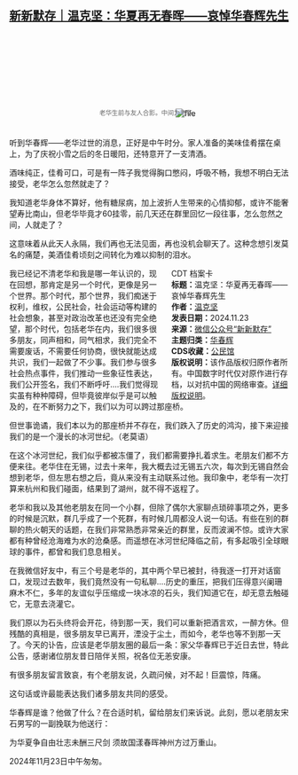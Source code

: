 <!--1732362141000-->
[新新默存｜温克坚：华夏再无春晖——哀悼华春辉先生](https://chinadigitaltimes.net/chinese/713394.html)
------

<p><img decoding="async" src="data:image/svg+xml,%3Csvg%20xmlns='http://www.w3.org/2000/svg'%20viewBox='0%200%200%200'%3E%3C/svg%3E" alt="file" data-lazy-src="https://chinadigitaltimes.net/chinese/files/2024/11/image-1732361908313.png"><noscript><img decoding="async" src="https://chinadigitaltimes.net/chinese/files/2024/11/image-1732361908313.png" alt="file"></noscript><br><span style="font-size: 0.8em;color: #666;display: block;text-align: center;margin-bottom:32px; margin-top: -20px;line-height:22px;">老华生前与友人合影。中间为老华。</span></p><p>听到华春辉——老华过世的消息，正好是中午时分。家人准备的美味佳肴摆在桌上，为了庆祝小雪之后的冬日暖阳，还特意开了一支清酒。</p><p>酒味纯正，佳肴可口，可是有一阵子我觉得胸口憋闷，呼吸不畅，我想不明白无法接受，老华怎么忽然就走了？</p><p>我知道老华身体不算好，他有糖尿病，加上波折人生带来的心情抑郁，或许不能奢望寿比南山，但老华毕竟才60挂零，前几天还在群里回忆一段往事，怎么忽然之间，人就走了？</p><p>这意味着从此天人永隔，我们再也无法见面，再也没机会聊天了。这种念想引发莫名的痛楚，美酒佳肴顷刻之间转化为难以抑制的泪水。</p><div style="width:42%;float:right;padding-left:20px;"><div class="su-spoiler su-spoiler-style-fancy su-spoiler-icon-chevron-circle" data-scroll-offset="0" data-anchor-in-url="no"><div class="su-spoiler-title" tabindex="0" role="button"><span class="su-spoiler-icon"></span>CDT 档案卡</div><div class="su-spoiler-content su-u-clearfix su-u-trim"><strong>标题：</strong>温克坚：华夏再无春晖——哀悼华春辉先生<br><strong>作者：</strong><a href="https://chinadigitaltimes.net/space/新新默存" target="_blank">温克坚</a><br><strong>发表日期：</strong>2024.11.23<br><strong>来源：</strong><a href="https://archive.ph/?url=https://mp.weixin.qq.com/s/JYlrJH2zkQ4lMf4VWag6kQ" target="_blank">微信公众号“新新默存”</a><br><strong>主题归类：</strong><a href="https://chinadigitaltimes.net/space/华春辉" target="_blank">华春辉</a><br><strong>CDS收藏：</strong><a href="https://chinadigitaltimes.net/space/%E5%85%AC%E6%B0%91%E9%A6%86" target="_blank" rel="noopener">公民馆</a><br><strong>版权说明：</strong>该作品版权归原作者所有。中国数字时代仅对原作进行存档，以对抗中国的网络审查。<a href="https://chinadigitaltimes.net/chinese/copyright">详细版权说明</a>。</div></div></div><p>我已经记不清老华和我是哪一年认识的，现在回想，那肯定是另一个时代，更像是另一个世界。那个时代，那个世界，我们痴迷于权利，维权，公民社会，社会运动等构建的社会想象，甚至对政治改革也还没有完全绝望，那个时代，包括老华在内，我们很多很多朋友，同声相和，同气相求，我们完全不需要废话，不需要任何协商，很快就能达成共识，我们一起做了不少事。我们参与很多社会热点事件，我们推动一些象征性表达，我们公开签名，我们不断呼吁….我们觉得现实虽有种种障碍，但毕竟彼岸似乎是可以触及的，在不断努力之下，我们以为可以跨过那座桥。</p><p>但世事诡谲，我们本以为的那座桥并不存在，我们跌入了历史的鸿沟，接下来迎接我们的是一个漫长的冰河世纪。（老莫语）</p><p>在这个冰河世纪，我们似乎都被冻僵了，我们都需要挣扎着求生。老朋友们都不方便来往。老华住在无锡，过去十来年，我大概去过无锡五六次，每次到无锡自然会想到老华，但左思右想之后，竟从来没有主动联系过他。我印象中，老华有一次打算来杭州和我们碰面，结果到了湖州，就不得不返程了。</p><p>老华和我以及其他老朋友在同一个小群，但除了偶尔大家聊点琐碎事项之外，更多的时候是沉默，群几乎成了一个死群，有时候几周都没人说一句话。有些在别的群聊的热火朝天的话题，在我们非常熟悉非常亲近的群里，反而波澜不惊。或许大家都有种曾经沧海难为水的沧桑感。而遥想在冰河世纪降临之前，有多起吸引全球眼球的事件，都曾和我们息息相关。</p><p>在我微信好友中，有三个号是老华的，其中两个早已被封，待我逐一打开对话窗口，发现过去数年，我们竟然没有一句私聊….历史的重压，把我们压得意兴阑珊麻木不仁，多年的友谊似乎压缩成一块冰凉的石头，我们知道它在，却无意去触碰它，无意去浇灌它。</p><p>我们原以为石头终将会开花，待到那一天，我们可以重新把酒言欢，一醉方休。但残酷的真相是，很多朋友早已离开，湮没于尘土，而如今，老华也等不到那一天了。今天的讣告，应该是老华朋友圈的最后一条：家父华春辉已于近日去世，特此公告，感谢诸位朋友昔日陪伴关照，祝各位无恙安康。</p><p>有很多朋友留言致哀，有个老朋友说，久疏问候，对不起！巨震惊，阵痛。</p><p>这句话或许最能表达我们诸多朋友共同的感受。</p><p>华春辉是谁？他做了什么？在合适时机，留给朋友们来诉说。此刻，愿以老朋友宋石男写的一副挽联为他送行：</p><p>为华夏争自由壮志未酬三尺剑 须故国漾春晖神州方过万重山。</p><p>2024年11月23日中午匆匆。</p><div class="addtoany_share_save_container addtoany_content addtoany_content_bottom"><div class="a2a_kit a2a_kit_size_32 addtoany_list" data-a2a-url="https://chinadigitaltimes.net/chinese/713394.html" data-a2a-title="新新默存｜温克坚：华夏再无春晖——哀悼华春辉先生"><a class="a2a_button_facebook" href="https://www.addtoany.com/add_to/facebook?linkurl=https%3A%2F%2Fchinadigitaltimes.net%2Fchinese%2F713394.html&amp;linkname=%E6%96%B0%E6%96%B0%E9%BB%98%E5%AD%98%EF%BD%9C%E6%B8%A9%E5%85%8B%E5%9D%9A%EF%BC%9A%E5%8D%8E%E5%A4%8F%E5%86%8D%E6%97%A0%E6%98%A5%E6%99%96%E2%80%94%E2%80%94%E5%93%80%E6%82%BC%E5%8D%8E%E6%98%A5%E8%BE%89%E5%85%88%E7%94%9F" title="Facebook" rel="nofollow noopener" target="_blank"></a><a class="a2a_button_twitter" href="https://www.addtoany.com/add_to/twitter?linkurl=https%3A%2F%2Fchinadigitaltimes.net%2Fchinese%2F713394.html&amp;linkname=%E6%96%B0%E6%96%B0%E9%BB%98%E5%AD%98%EF%BD%9C%E6%B8%A9%E5%85%8B%E5%9D%9A%EF%BC%9A%E5%8D%8E%E5%A4%8F%E5%86%8D%E6%97%A0%E6%98%A5%E6%99%96%E2%80%94%E2%80%94%E5%93%80%E6%82%BC%E5%8D%8E%E6%98%A5%E8%BE%89%E5%85%88%E7%94%9F" title="Twitter" rel="nofollow noopener" target="_blank"></a><a class="a2a_button_telegram" href="https://www.addtoany.com/add_to/telegram?linkurl=https%3A%2F%2Fchinadigitaltimes.net%2Fchinese%2F713394.html&amp;linkname=%E6%96%B0%E6%96%B0%E9%BB%98%E5%AD%98%EF%BD%9C%E6%B8%A9%E5%85%8B%E5%9D%9A%EF%BC%9A%E5%8D%8E%E5%A4%8F%E5%86%8D%E6%97%A0%E6%98%A5%E6%99%96%E2%80%94%E2%80%94%E5%93%80%E6%82%BC%E5%8D%8E%E6%98%A5%E8%BE%89%E5%85%88%E7%94%9F" title="Telegram" rel="nofollow noopener" target="_blank"></a><a class="a2a_button_reddit" href="https://www.addtoany.com/add_to/reddit?linkurl=https%3A%2F%2Fchinadigitaltimes.net%2Fchinese%2F713394.html&amp;linkname=%E6%96%B0%E6%96%B0%E9%BB%98%E5%AD%98%EF%BD%9C%E6%B8%A9%E5%85%8B%E5%9D%9A%EF%BC%9A%E5%8D%8E%E5%A4%8F%E5%86%8D%E6%97%A0%E6%98%A5%E6%99%96%E2%80%94%E2%80%94%E5%93%80%E6%82%BC%E5%8D%8E%E6%98%A5%E8%BE%89%E5%85%88%E7%94%9F" title="Reddit" rel="nofollow noopener" target="_blank"></a><a class="a2a_button_whatsapp" href="https://www.addtoany.com/add_to/whatsapp?linkurl=https%3A%2F%2Fchinadigitaltimes.net%2Fchinese%2F713394.html&amp;linkname=%E6%96%B0%E6%96%B0%E9%BB%98%E5%AD%98%EF%BD%9C%E6%B8%A9%E5%85%8B%E5%9D%9A%EF%BC%9A%E5%8D%8E%E5%A4%8F%E5%86%8D%E6%97%A0%E6%98%A5%E6%99%96%E2%80%94%E2%80%94%E5%93%80%E6%82%BC%E5%8D%8E%E6%98%A5%E8%BE%89%E5%85%88%E7%94%9F" title="WhatsApp" rel="nofollow noopener" target="_blank"></a><a class="a2a_button_email" href="https://www.addtoany.com/add_to/email?linkurl=https%3A%2F%2Fchinadigitaltimes.net%2Fchinese%2F713394.html&amp;linkname=%E6%96%B0%E6%96%B0%E9%BB%98%E5%AD%98%EF%BD%9C%E6%B8%A9%E5%85%8B%E5%9D%9A%EF%BC%9A%E5%8D%8E%E5%A4%8F%E5%86%8D%E6%97%A0%E6%98%A5%E6%99%96%E2%80%94%E2%80%94%E5%93%80%E6%82%BC%E5%8D%8E%E6%98%A5%E8%BE%89%E5%85%88%E7%94%9F" title="Email" rel="nofollow noopener" target="_blank"></a><a class="a2a_button_copy_link" href="https://www.addtoany.com/add_to/copy_link?linkurl=https%3A%2F%2Fchinadigitaltimes.net%2Fchinese%2F713394.html&amp;linkname=%E6%96%B0%E6%96%B0%E9%BB%98%E5%AD%98%EF%BD%9C%E6%B8%A9%E5%85%8B%E5%9D%9A%EF%BC%9A%E5%8D%8E%E5%A4%8F%E5%86%8D%E6%97%A0%E6%98%A5%E6%99%96%E2%80%94%E2%80%94%E5%93%80%E6%82%BC%E5%8D%8E%E6%98%A5%E8%BE%89%E5%85%88%E7%94%9F" title="Copy Link" rel="nofollow noopener" target="_blank"></a><a class="a2a_dd addtoany_share_save addtoany_share" href="https://www.addtoany.com/share"></a></div></div>

